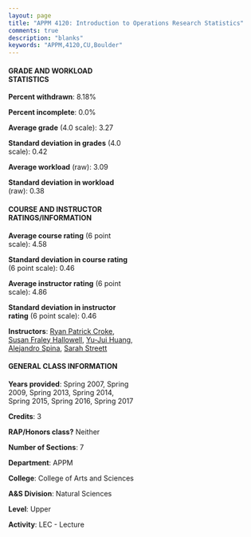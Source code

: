 ```yaml
---
layout: page
title: "APPM 4120: Introduction to Operations Research Statistics"
comments: true
description: "blanks"
keywords: "APPM,4120,CU,Boulder"
---
```

<head>
<script src="https://ajax.googleapis.com/ajax/libs/jquery/2.1.3/jquery.min.js"></script>
<script src="https://dl.dropboxusercontent.com/s/pc42nxpaw1ea4o9/highcharts.js?dl=0"></script>
<!-- <script src="../assets/js/highcharts.js"></script> -->
<style type="text/css">@font-face {
	font-family: "Bebas Neue";
	src: url(https://www.filehosting.org/file/details/544349/BebasNeue Regular.otf) format("opentype");
	}
	h1.Bebas { 
		font-family: "Bebas Neue", Verdana, Tahoma;
	}
</style>
</head>
<body>
	<div id="container" style="float: right; width: 45%; height: 88%; margin-left: 2.5%; margin-right: 2.5%;"></div>
	<script language="JavaScript">
		$(document).ready(function() {
		var chart = {type: 'column'};
		var title = {text: 'Grade Distribution'};
		var xAxis = {categories: ['A','B','C','D','F'],crosshair: true};
		var yAxis = {min: 0,title: {text: 'Percentage'}};
		var tooltip = {headerFormat: '<center><b><span style="font-size:20px">{point.key}</span></b></center>',
		               pointFormat: '<td style="padding:0"><b>{point.y:.1f}%</b></td>',
		               footerFormat: '</table>',shared: true,useHTML: true};
		var plotOptions = {column: {pointPadding: 0.0,borderWidth: 0}};  
		var credits = {enabled: false};var series= [{name: 'Percent',data: [52.65,31.6,11.12,2.06,2.57,]}];
		var json = {};
		json.chart = chart;
		json.title = title;
		json.tooltip = tooltip;
		json.xAxis = xAxis;
		json.yAxis = yAxis;  
		json.series = series;
		json.plotOptions = plotOptions;  
		json.credits = credits;
		$('#container').highcharts(json);
	});
	</script>
</body>
			   
#### GRADE AND WORKLOAD STATISTICS

**Percent withdrawn**: 8.18%

**Percent incomplete**: 0.0%

**Average grade** (4.0 scale): 3.27

**Standard deviation in grades** (4.0 scale): 0.42

**Average workload** (raw): 3.09

**Standard deviation in workload** (raw): 0.38

#### COURSE AND INSTRUCTOR RATINGS/INFORMATION

**Average course rating** (6 point scale): 4.58

**Standard deviation in course rating** (6 point scale): 0.46

**Average instructor rating** (6 point scale): 4.86

**Standard deviation in instructor rating** (6 point scale): 0.46

**Instructors**: <a href='../../instructors/Ryan_Patrick_Croke'>Ryan Patrick Croke</a>, <a href='../../instructors/Susan_Fraley_Hallowell'>Susan Fraley Hallowell</a>, <a href='../../instructors/Yu-Jui_Huang'>Yu-Jui Huang</a>, <a href='../../instructors/Alejandro_Spina'>Alejandro Spina</a>, <a href='../../instructors/Sarah_Streett'>Sarah Streett</a>

#### GENERAL CLASS INFORMATION

**Years provided**: Spring 2007, Spring 2009, Spring 2013, Spring 2014, Spring 2015, Spring 2016, Spring 2017

**Credits**: 3

**RAP/Honors class?** Neither

**Number of Sections**: 7

**Department**: APPM

**College**: College of Arts and Sciences

**A&S Division**: Natural Sciences

**Level**: Upper

**Activity**: LEC - Lecture
